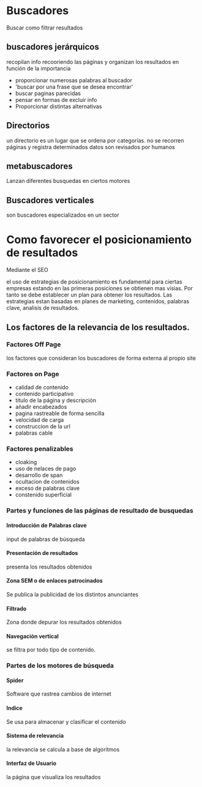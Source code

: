 # Buscadores

Buscar como filtrar resultados

## buscadores jerárquicos

recopilan info recooriendo las páginas y organizan los resultados en función de la importancia

 - proporcionar numerosas palabras al buscador
 - 'buscar por una frase que se desea encontrar'
 - buscar paginas parecidas
 - pensar en formas de excluir info
 - Proporcionar distintas alternativas

## Directorios

  un directorio es un lugar que se ordena por categorías.
  no se recorren páginas y registra determinados datos
  son revisados por humanos
  
## metabuscadores

  Lanzan diferentes busquedas en ciertos motores
  
## Buscadores verticales

  son buscadores especializados en un sector
  
  
# Como favorecer el posicionamiento de resultados

Mediante el SEO

el uso de estrategias de posicionamiento es fundamental para ciertas empresas
estando en las primeras posiciones se obtienen mas visias. Por tanto se debe establecer un plan para obtener los resultados.
Las estrategias estan basadas en planes de marketing, contenidos, palabras clave, analisis de resultados.

## Los factores de la relevancia de los resultados.

### Factores Off Page

los factores que consideran los buscadores de forma externa al propio site

### Factores on Page

- calidad de contenido
- contenido participativo
- titulo de la página y descripción
- añadir encabezados
- pagina rastreable de forma sencilla
- velocidad de carga
- construccion de la url
- palabras cable

### Factores penalizables

- cloaking
- uso de nelaces de pago
- desarrollo de span
- ocultacion de contenidos
- exceso de palabras clave
- constenido superficial

### Partes y funciones de las páginas de resultado de busquedas


#### Introducción de Palabras clave

input de palabras de búsqueda

#### Presentación de resultados

presenta los resultados obtenidos

#### Zona SEM o de enlaces patrocinados

  Se publica la publicidad de los distintos anunciantes
  
#### Filtrado

Zona donde depurar los resultados obtenidos

#### Navegación vertical

se filtra por todo tipo de contenido.

### Partes de los motores de búsqueda

#### Spider

  Software que rastrea cambios de internet 

#### Indice

  Se usa para almacenar y clasificar el contenido

#### Sistema de relevancia

  la relevancia se calcula a base de algoritmos

#### Interfaz de Usuario

la página que visualiza los resultados


